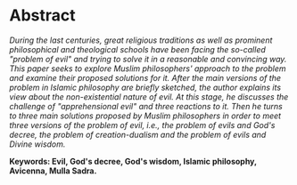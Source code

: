 Abstract
========

*During the last centuries, great religious traditions as well as
prominent philosophical and theological schools have been facing the
so-called "problem of evil" and trying to solve it in a reasonable and
convincing way. This paper seeks to explore Muslim philosophers'
approach to the problem and examine their proposed solutions for it.
After the main versions of the problem in Islamic philosophy are briefly
sketched, the author explains its view about the non-existential nature
of evil. At this stage, he discusses the challenge of "apprehensional
evil" and three reactions to it. Then he turns to three main solutions
proposed by Muslim philosophers in order to meet three versions of the
problem of evil, i.e., the problem of evils and God's decree, the
problem of creation-dualism and the problem of evils and Divine wisdom.*

**Keywords: Evil, God's decree, God's wisdom, Islamic philosophy,
Avicenna, Mulla Sadra.**


